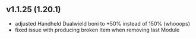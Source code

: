 ## v1.1.25 (1.20.1)
- adjusted Handheld Dualwield boni to +50% instead of 150% (whooops)
- fixed issue with producing broken Item when removing last Module